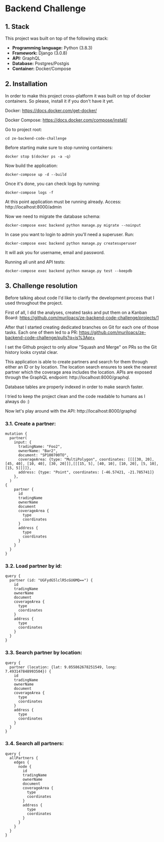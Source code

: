 # Backend Challenge

## 1. Stack

This project was built on top of the following stack:
- **Programming language:** Python (3.8.3)
- **Framework:** Django (3.0.8)
- **API:** GraphQL
- **Database:** Postgres/Postgis
- **Container:** Docker/Compose

## 2. Installation

In order to make this project cross-platform it was built on top of docker containers. 
So please, install it if you don't have it yet.

Docker: https://docs.docker.com/get-docker/

Docker Compose: https://docs.docker.com/compose/install/

Go to project root:
```shell
cd ze-backend-code-challenge
```

Before starting make sure to stop running containers:
```shell
docker stop $(docker ps -a -q)
```

Now build the application:
```shell
docker-compose up -d --build
```

Once it's done, you can check logs by running:
```shell
docker-compose logs -f
```

At this point application must be running already. Access:
http://localhost:8000/admin

Now we need to migrate the database schema:
```shell
docker-compose exec backend python manage.py migrate --noinput
```

In case you want to login to admin you'll need a superuser. Run:
```shell
docker-compose exec backend python manage.py createsuperuser
```
It will ask you for username, email and password.

Running all unit and API tests:
```shell
docker-compose exec backend python manage.py test --keepdb
```

## 3. Challenge resolution
Before talking about code I'd like to clarify the development process that I used throughout the project.

First of all, I did the analyses, created tasks and put them on a Kanban Board: https://github.com/muriloacs/ze-backend-code-challenge/projects/1

After that I started creating dedicated branches on Git for each one of those tasks. Each one of them led to a PR: https://github.com/muriloacs/ze-backend-code-challenge/pulls?q=is%3Apr+

I set the Github project to only allow "Squash and Merge" on PRs so the Git history looks crystal clear.

This application is able to create partners and search for them through either an ID or by location.
The location search ensures to seek the nearest partner which the coverage area includes the location.
APIs are exposed through the GraphQL endpoint: http://localhost:8000/graphql.

Database tables are properly indexed in order to make search faster.

I tried to keep the project clean and the code readable to humans as I always do :)

Now let's play around with the API: http://localhost:8000/graphql

### 3.1. Create a partner:
```
mutation {
  partner(
    input: {
      tradingName: "Foo2",
      ownerName: "Bar2",
      document: "SP100700TO",
      coverageArea: {type: "MultiPolygon", coordinates: [[[[30, 20], [45, 40], [10, 40], [30, 20]]],[[[15, 5], [40, 10], [10, 20], [5, 10], [15, 5]]]]},
      address: {type: "Point", coordinates: [-46.57421, -21.785741]}
    },
  )
{
    partner {
      id
      tradingName
      ownerName
      document
      coverageArea {
        type
        coordinates
      }
      address {
        type
        coordinates
      }
    }
  }
}
```

### 3.2. Load partner by id:
```
query {
  partner (id: "UGFydG5lclR5cGU6MQ==") {
    id
    tradingName
    ownerName
    document
    coverageArea {
      type
      coordinates
    }
    address {
      type
      coordinates
    }
  }
}
```

### 3.3. Search partner by location:
```
query {
  partner (location: {lat: 9.055862678251549, long: 7.493147848993504}) {
    id
    tradingName
    ownerName
    document
    coverageArea {
      type
      coordinates
    }
    address {
      type
      coordinates
    }
  }
}
```

### 3.4. Search all partners:
```
query {
  allPartners {
    edges {
      node {
        id
        tradingName
        ownerName
        document
        coverageArea {
          type
          coordinates
        }
        address {
          type
          coordinates
        }
      }
    }
  }
}
```
